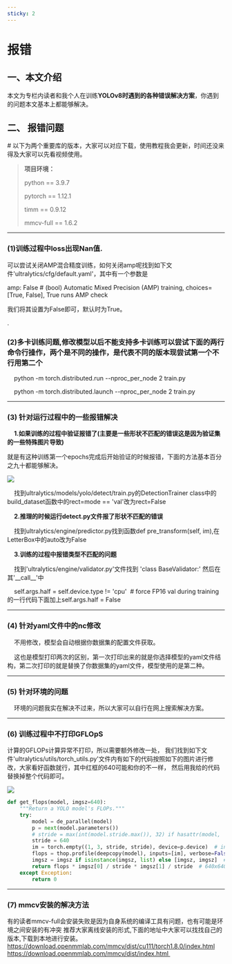 ```yaml
---
sticky: 2
---
```




 # 报错

一、本文介绍
------

本文为专栏内读者和我个人在训练**YOLOv8时遇到的各种错误解决方案**，你遇到的问题本文基本上都能够解决。

二、 报错问题 
--------

\# 以下为两个重要库的版本，大家可以对应下载，使用教程我会更新，时间还没来得及大家可以先看视频使用。

> **项目环境：**
> 
> python == 3.9.7
> 
> pytorch == 1.12.1
> 
> timm == 0.9.12
> 
> mmcv-full == 1.6.2

* * *

### (1)训练过程中loss出现Nan值.

可以尝试关闭AMP混合精度训练，如何关闭amp呢找到如下文件'ultralytics/cfg/default.yaml'，其中有一个参数是

amp: False  # (bool) Automatic Mixed Precision (AMP) training, choices=\[True, False\], True runs AMP check

我们将其设置为False即可，默认时为True。

.

### (2)多卡训练问题,修改模型以后不能支持多卡训练可以尝试下面的两行命令行操作，两个是不同的操作，是代表不同的版本现尝试第一个不行用第二个

    python -m torch.distributed.run --nproc\_per\_node 2 train.py

    python -m torch.distributed.launch --nproc\_per\_node 2 train.py

* * *

### (3) 针对运行过程中的一些报错解决

    **1.如果训练的过程中验证报错了(主要是一些形状不匹配的错误这是因为验证集的一些特殊图片导致)**

就是有这种训练第一个epochs完成后开始验证的时候报错，下面的方法基本百分之九十都能够解决。

![](https://yangyang666.oss-cn-chengdu.aliyuncs.com/typoraImages/e61c95278a244aebbe4ac67f07f90466.png)

    找到ultralytics/models/yolo/detect/train.py的DetectionTrainer class中的build\_dataset函数中的rect=mode == 'val'改为rect=False

    **2.推理的时候运行detect.py文件报了形状不匹配的错误**

    找到ultralytics/engine/predictor.py找到函数def pre\_transform(self, im),在LetterBox中的auto改为False

    **3.训练的过程中报错类型不匹配的问题**

    找到'ultralytics/engine/validator.py'文件找到 'class BaseValidator:' 然后在其'\_\_call\_\_'中

    self.args.half = self.device.type != 'cpu'  # force FP16 val during training的一行代码下面加上self.args.half = False

* * *

### (4) 针对yaml文件中的nc修改

    不用修改，模型会自动根据你数据集的配置文件获取。

    这也是模型打印两次的区别，第一次打印出来的就是你选择模型的yaml文件结构，第二次打印的就是替换了你数据集的yaml文件，模型使用的是第二种。

* * *

### (5) 针对环境的问题

    环境的问题我实在解决不过来，所以大家可以自行在网上搜索解决方案。  

* * *

### (6) 训练过程中不打印GFLOpS

计算的GFLOPs计算异常不打印，所以需要额外修改一处， 我们找到如下文件'ultralytics/utils/torch\_utils.py'文件内有如下的代码按照如下的图片进行修改，大家看好函数就行，其中红框的640可能和你的不一样， 然后用我给的代码替换掉整个代码即可。

![](https://yangyang666.oss-cn-chengdu.aliyuncs.com/typoraImages/24068f6039b94ceeb91e98642c00e594.png)

```python
def get_flops(model, imgsz=640):
    """Return a YOLO model's FLOPs."""
    try:
        model = de_parallel(model)
        p = next(model.parameters())
        # stride = max(int(model.stride.max()), 32) if hasattr(model, 'stride') else 32  # max stride
        stride = 640
        im = torch.empty((1, 3, stride, stride), device=p.device)  # input image in BCHW format
        flops = thop.profile(deepcopy(model), inputs=[im], verbose=False)[0] / 1E9 * 2 if thop else 0  # stride GFLOPs
        imgsz = imgsz if isinstance(imgsz, list) else [imgsz, imgsz]  # expand if int/float
        return flops * imgsz[0] / stride * imgsz[1] / stride  # 640x640 GFLOPs
    except Exception:
        return 0
```

* * *

### (7) mmcv安装的解决方法

有的读者mmcv-full会安装失败是因为自身系统的编译工具有问题，也有可能是环境之间安装的有冲突 推荐大家离线安装的形式,下面的地址中大家可以找找自己的版本,下载到本地进行安装。 https://download.openmmlab.com/mmcv/dist/cu111/torch1.8.0/index.html https://download.openmmlab.com/mmcv/dist/index.html 

